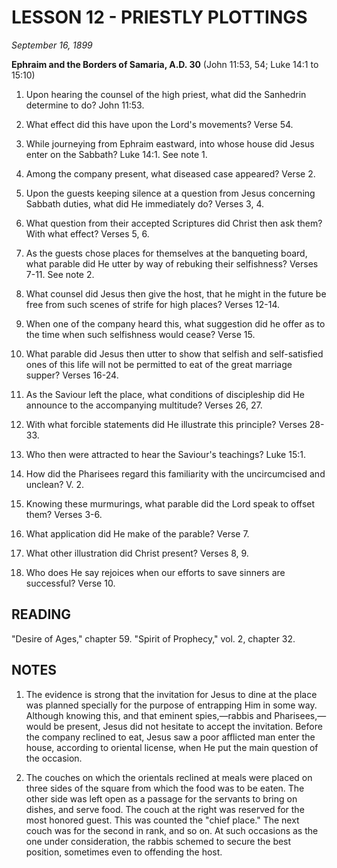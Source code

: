 # LESSON 12 - PRIESTLY PLOTTINGS
*September 16, 1899*

**Ephraim and the Borders of Samaria, A.D. 30**
(John 11:53, 54; Luke 14:1 to 15:10)

1. Upon hearing the counsel of the high priest, what did the Sanhedrin determine to do? John 11:53.

2. What effect did this have upon the Lord's movements? Verse 54.

3. While journeying from Ephraim eastward, into whose house did Jesus enter on the Sabbath? Luke 14:1. See note 1.

4. Among the company present, what diseased case appeared? Verse 2.

5. Upon the guests keeping silence at a question from Jesus concerning Sabbath duties, what did He immediately do? Verses 3, 4.

6. What question from their accepted Scriptures did Christ then ask them? With what effect? Verses 5, 6.

7. As the guests chose places for themselves at the banqueting board, what parable did He utter by way of rebuking their selfishness? Verses 7-11. See note 2.

8. What counsel did Jesus then give the host, that he might in the future be free from such scenes of strife for high places? Verses 12-14.

9. When one of the company heard this, what suggestion did he offer as to the time when such selfishness would cease? Verse 15.

10. What parable did Jesus then utter to show that selfish and self-satisfied ones of this life will not be permitted to eat of the great marriage supper? Verses 16-24.

11. As the Saviour left the place, what conditions of discipleship did He announce to the accompanying multitude? Verses 26, 27.

12. With what forcible statements did He illustrate this principle? Verses 28-33.

13. Who then were attracted to hear the Saviour's teachings? Luke 15:1.

14. How did the Pharisees regard this familiarity with the uncircumcised and unclean? V. 2.

15. Knowing these murmurings, what parable did the Lord speak to offset them? Verses 3-6.

16. What application did He make of the parable? Verse 7.

17. What other illustration did Christ present? Verses 8, 9.

18. Who does He say rejoices when our efforts to save sinners are successful? Verse 10.

## READING
"Desire of Ages," chapter 59. "Spirit of Prophecy," vol. 2, chapter 32.

## NOTES

1. The evidence is strong that the invitation for Jesus to dine at the place was planned specially for the purpose of entrapping Him in some way. Although knowing this, and that eminent spies,—rabbis and Pharisees,—would be present, Jesus did not hesitate to accept the invitation. Before the company reclined to eat, Jesus saw a poor afflicted man enter the house, according to oriental license, when He put the main question of the occasion.

2. The couches on which the orientals reclined at meals were placed on three sides of the square from which the food was to be eaten. The other side was left open as a passage for the servants to bring on dishes, and serve food. The couch at the right was reserved for the most honored guest. This was counted the "chief place." The next couch was for the second in rank, and so on. At such occasions as the one under consideration, the rabbis schemed to secure the best position, sometimes even to offending the host.